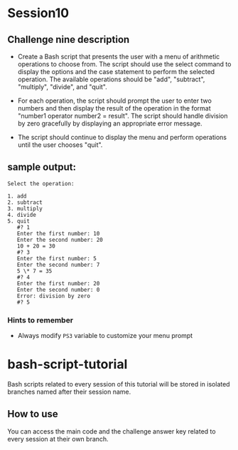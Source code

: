 # Session10

## Challenge nine description

- Create a Bash script that presents the user with a menu of arithmetic operations to choose from. The script should use the select command to display the options and the case statement to perform the selected operation. The available operations should be "add", "subtract", "multiply", "divide", and "quit".

- For each operation, the script should prompt the user to enter two numbers and then display the result of the operation in the format "number1 operator number2 = result". The script should handle division by zero gracefully by displaying an appropriate error message.

- The script should continue to display the menu and perform operations until the user chooses "quit".

## sample output:

```
Select the operation:

1. add
2. subtract
3. multiply
4. divide
5. quit
   #? 1
   Enter the first number: 10
   Enter the second number: 20
   10 + 20 = 30
   #? 3
   Enter the first number: 5
   Enter the second number: 7
   5 \* 7 = 35
   #? 4
   Enter the first number: 20
   Enter the second number: 0
   Error: division by zero
   #? 5
```

### Hints to remember

- Always modify `PS3` variable to customize your menu prompt

# bash-script-tutorial

Bash scripts related to every session of this tutorial will be stored in isolated branches named after their session name.

## How to use

You can access the main code and the challenge answer key related to every session at their own branch.
